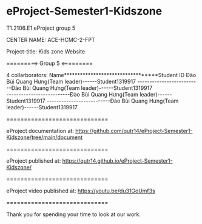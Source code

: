 # eProject-Semester1-Kidszone

T1.2106.E1 eProject group 5

CENTER NAME: ACE-HCMC-2-FPT

Project-title: Kids zone Website

=========> Group 5 <=========

4 collarborators:
Name**********************************Student ID
Đào Bùi Quang Hưng(Team leader)------Student1319917
--------------------------Đào Bùi Quang Hưng(Team leader)------Student1319917   
--------------------------Đào Bùi Quang Hưng(Team leader)------Student1319917
--------------------------Đào Bùi Quang Hưng(Team leader)------Student1319917
                         
=============================

eProject documentation at: https://github.com/qutr14/eProject-Semester1-Kidszone/tree/main/document

=============================

eProject published at: https://qutr14.github.io/eProject-Semester1-Kidszone/

=============================

eProject video published at: https://youtu.be/du31GoUmf3s

=============================

Thank you for spending your time to look at our work.
